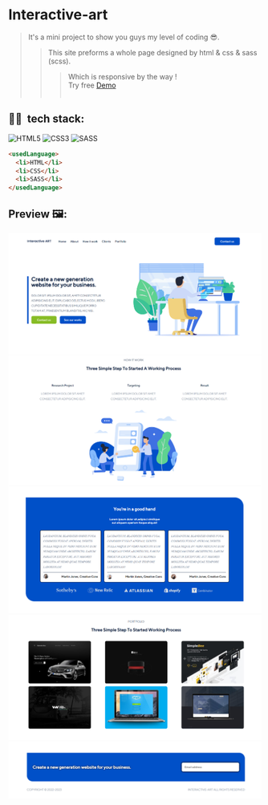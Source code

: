 # Interactive-art
>It's a mini project to show you guys my level of coding 😎.<br>
>>This site preforms a whole page designed by html & css & sass (scss).
>>>Which is responsive by the way !<br>
>>>Try free <a href="https://ali-boorboor.github.io/interactive-art/">Demo</a>
<br><br>
## 👨‍💻&nbsp; tech stack:
  ![HTML5](https://img.shields.io/badge/html5-%23E34F26.svg?style=for-the-badge&logo=html5&logoColor=white)
  ![CSS3](https://img.shields.io/badge/css3-%231572B6.svg?style=for-the-badge&logo=css3&logoColor=white)
  ![SASS](https://img.shields.io/badge/SASS-hotpink.svg?style=for-the-badge&logo=SASS&logoColor=white)
```html
<usedLanguage>
  <li>HTML</li>
  <li>CSS</li>
  <li>SASS</li>
</usedLanguage>
```
## Preview 🖼️:
<img src="https://github.com/Ali-boorboor/interactive-art/blob/master/Demo-main-page.png">
<img src="https://github.com/Ali-boorboor/interactive-art/blob/master/Demo-main-page2.png">
<img src="https://github.com/Ali-boorboor/interactive-art/blob/master/Demo-main-page3.png">
<img src="https://github.com/Ali-boorboor/interactive-art/blob/master/Demo-main-page4.png">
<img src="https://github.com/Ali-boorboor/interactive-art/blob/master/Demo-footer-page.png">
